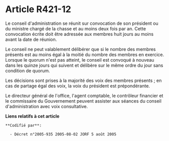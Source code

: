 # Article R421-12

Le conseil d'administration se réunit sur convocation de son président ou du ministre chargé de la chasse et au moins deux
fois par an. Cette convocation écrite doit être adressée aux membres huit jours au moins avant la date de réunion.

Le conseil ne peut valablement délibérer que si le nombre des membres présents est au moins égal à la moitié du nombre des
membres en exercice. Lorsque le quorum n'est pas atteint, le conseil est convoqué à nouveau dans les quinze jours qui suivent
et délibère sur le même ordre du jour sans condition de quorum.

Les décisions sont prises à la majorité des voix des membres présents ; en cas de partage égal des voix, la voix du président
est prépondérante.

Le directeur général de l'office, l'agent comptable, le contrôleur financier et le commissaire du Gouvernement peuvent
assister aux séances du conseil d'administration avec voix consultative.

**Liens relatifs à cet article**

	**Codifié par**:

	  - Décret n°2005-935 2005-08-02 JORF 5 août 2005

